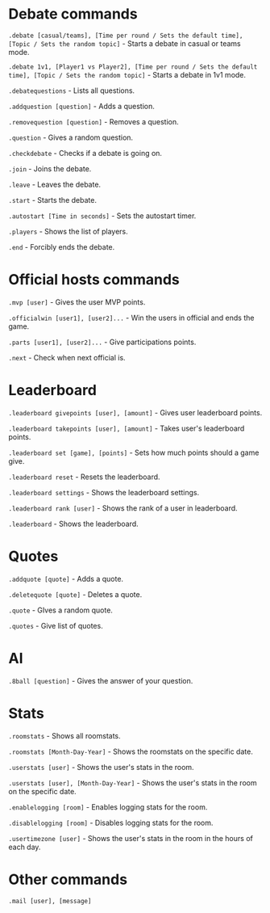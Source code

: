 # Debate commands
`.debate [casual/teams], [Time per round / Sets the default time], [Topic / Sets the random topic]` - Starts a debate in casual or teams mode.

`.debate 1v1, [Player1 vs Player2], [Time per round / Sets the default time], [Topic / Sets the random topic]` -  Starts a debate in 1v1 mode.

`.debatequestions` - Lists all questions.

`.addquestion [question]` - Adds a question.

`.removequestion [question]` - Removes a question.

`.question` - Gives a random question.

`.checkdebate` - Checks if a debate is going on.

`.join` - Joins the debate.

`.leave` - Leaves the debate.

`.start` - Starts the debate.

`.autostart [Time in seconds]` - Sets the autostart timer.

`.players` - Shows the list of players.

`.end` - Forcibly ends the debate.

# Official hosts commands
`.mvp [user]` - Gives the user MVP points.

`.officialwin [user1], [user2]...` - Win the users in official and ends the game.

`.parts [user1], [user2]...` - Give participations points.

`.next` - Check when next official is.

# Leaderboard 
`.leaderboard givepoints [user], [amount]` - Gives user leaderboard points.

`.leaderboard takepoints [user], [amount]` - Takes user's leaderboard points.

`.leaderboard set [game], [points]` - Sets how much points should a game give.

`.leaderboard reset` - Resets the leaderboard.

`.leaderboard settings` - Shows the leaderboard settings.

`.leaderboard rank [user]` - Shows the rank of a user in leaderboard.

`.leaderboard` - Shows the leaderboard.

# Quotes 
`.addquote [quote]` - Adds a quote.

`.deletequote [quote]` - Deletes a quote.

`.quote` - GIves a random quote.

`.quotes` - Give list of quotes.

# AI 
`.8ball [question]` - Gives the answer of your question.

# Stats
`.roomstats` - Shows all roomstats.

`.roomstats [Month-Day-Year]` - Shows the roomstats on the specific date.

`.userstats [user]` - Shows the user's stats in the room.

`.userstats [user], [Month-Day-Year]` - Shows the user's stats in the room on the specific date.

`.enablelogging [room]` - Enables logging stats for the room.

`.disablelogging [room]` - Disables logging stats for the room.

`.usertimezone [user]` - Shows the user's stats in the room in the hours of each day.

# Other commands
`.mail [user], [message]`
